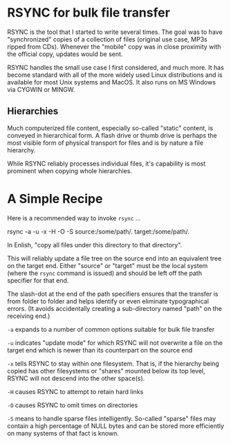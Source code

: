 # RSYNC for bulk file transfer

RSYNC is the tool that I started to write several times.
The goal was to have "synchronized" copies of a collection of files
(original use case, MP3s ripped from CDs). Whenever the "mobile" copy
was in close proximity with the official copy, updates would be sent.

RSYNC handles the small use case I first considered, and much more.
It has become standard with all of the more widely used Linux distributions
and is available for most Unix systems and MacOS. It also runs on MS Windows
via CYGWIN or MINGW.

## Hierarchies

Much computerized file content, especially so-called "static" content,
is conveyed in hierarchical form. A flash drive or thumb drive
is perhaps the most visible form of physical transport for files
and is by nature a file hierarchy.

While RSYNC reliably processes individual files,
it's capability is most prominent when copying whole hierarchies.

# A Simple Recipe

Here is a recommended way to invoke `rsync` ...

   rsync -a -u -x -H -O -S source:/some/path/. target:/some/path/.

In Enlish, "copy all files under this directory to that directory".

This will reliably update a file tree on the source end into an
equivalent tree on the target end. Either "source" or "target" must be
the local system (where the `rsync` command is issued) and should be
left off the path specifier for that end.

The slash-dot at the end of the path specifiers ensures that the
transfer is from folder to folder and helps identify or even eliminate
typographical errors. (It avoids accidentally creating a sub-directory
named "path" on the receiving end.)

`-a` expands to a number of common options
suitable for bulk file transfer

`-u` indicates "update mode" for which RSYNC will not overwrite
a file on the target end which is newer than its counterpart
on the source end

`-x` tells RSYNC to stay within one filesystem.
That is, if the hierarchy being copied has other filesystems
or "shares" mounted below its top level, RSYNC will not descend
into the other space(s).

`-H` causes RSYNC to attempt to retain hard links

`-O` causes RSYNC to omit times on directories

`-S` means to handle sparse files intelligently.
So-called "sparse" files may contain a high percentage of
NULL bytes and can be stored more efficiently on many systems
of that fact is known.


